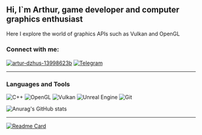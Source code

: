 ## Hi, I`m Arthur, game developer and computer graphics enthusiast

Here I explore the world of graphics APIs such as Vulkan and OpenGL 

<h3 align="left">Connect with me:</h3>
<p align="left">
<a href="https://linkedin.com/in/artur-dzhus-13998623b" target="blank"><img align="center" src="https://img.shields.io/static/v1?style=for-the-badge&message=LinkedIn&color=0A66C2&logo=LinkedIn&logoColor=FFFFFF&label=" alt="artur-dzhus-13998623b" height="auto" width="auto" /></a>
  <a href="https://t.me/juice_artur" target="blank"><img align="center" src="https://img.shields.io/static/v1?style=for-the-badge&message=Telegram&color=26A5E4&logo=Telegram&logoColor=FFFFFF&label=" alt="Telegram" height="auto" width="auto" /></a>
</p>

---

### Languages and  Tools
![C++](https://img.shields.io/static/v1?style=for-the-badge&message=C%2B%2B&color=00599C&logo=C%2B%2B&logoColor=FFFFFF&label=)
![OpenGL](https://img.shields.io/static/v1?style=for-the-badge&message=OpenGL&color=5586A4&logo=OpenGL&logoColor=FFFFFF&label=)
![Vulkan](https://img.shields.io/static/v1?style=for-the-badge&message=Vulkan&color=AC162C&logo=Vulkan&logoColor=FFFFFF&label=)
![Unreal Engine](https://img.shields.io/static/v1?style=for-the-badge&message=Unreal+Engine&color=0E1128&logo=Unreal+Engine&logoColor=FFFFFF&label=)
![Git](https://img.shields.io/static/v1?style=for-the-badge&message=Git&color=F05032&logo=Git&logoColor=FFFFFF&label=)

![Anurag's GitHub stats](https://github-readme-stats.vercel.app/api?username=juice-artur&count_private=true&show_icons=true)

---
[![Readme Card](https://github-readme-stats.vercel.app/api/pin/?username=juice-artur&repo=vulkan-renderer)](https://github.com/juice-artur/vulkan-renderer)
